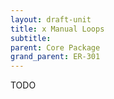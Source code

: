 ```yaml
---
layout: draft-unit
title: x Manual Loops
subtitle: 
parent: Core Package
grand_parent: ER-301
---
```


TODO
